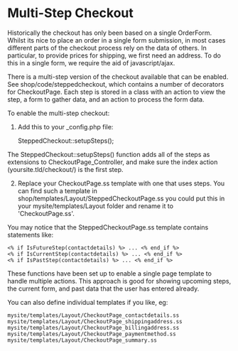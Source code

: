 # Multi-Step Checkout

Historically the checkout has only been based on a single OrderForm. Whilst its nice to place an order
in a single form submission, in most cases different parts of the checkout process rely on the data
of others. In particular, to provide prices for shipping, we first need an address. To do this in a
single form, we require the aid of javascript/ajax.

There is a multi-step version of the checkout available that can be enabled. See shop/code/steppedcheckout,
which contains a number of decorators for CheckoutPage. Each step is stored in a class with an action
to view the step, a form to gather data, and an action to process the form data.

To enable the multi-step checkout:

 1. Add this to your _config.php file:
 
	SteppedCheckout::setupSteps();
	
The SteppedCheckout::setupSteps() function adds all of the steps as extensions to CheckoutPage_Controller,
and make sure the index action (yoursite.tld/checkout/) is the first step.
 
 2. Replace your CheckoutPage.ss template with one that uses steps. You can find such a template in
 shop/templates/Layout/SteppedCheckoutPage.ss you could put this in your mysite/templates/Layout folder
 and rename it to 'CheckoutPage.ss'.
 
You may notice that the SteppedCheckoutPage.ss template contains statements like:

	<% if IsFutureStep(contactdetails) %> ... <% end_if %>
	<% if IsCurrentStep(contactdetails) %> ... <% end_if %>
	<% if IsPastStep(contactdetails) %> ... <% end_if %>

These functions have been set up to enable a single page template to handle multiple actions. This approach
is good for showing upcoming steps, the current form, and past data that the user has entered already.

You can also define individual templates if you like, eg:

	mysite/templates/Layout/CheckoutPage_contactdetails.ss
	mysite/templates/Layout/CheckoutPage_shippingaddress.ss
	mysite/templates/Layout/CheckoutPage_billingaddress.ss
	mysite/templates/Layout/CheckoutPage_paymentmethod.ss
	mysite/templates/Layout/CheckoutPage_summary.ss
